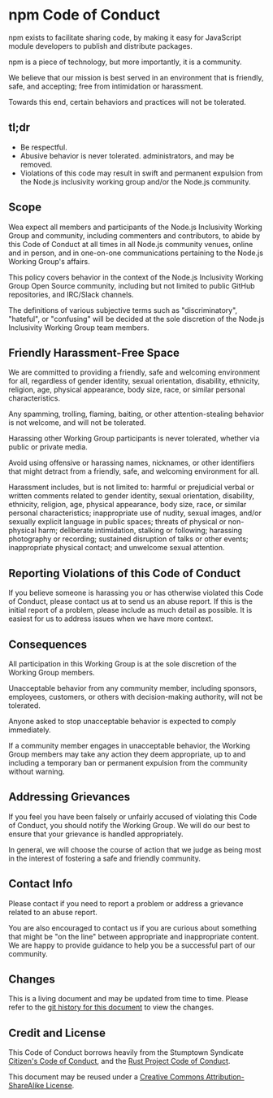 # npm Code of Conduct

npm exists to facilitate sharing code, by making it easy for
JavaScript module developers to publish and distribute packages.

npm is a piece of technology, but more importantly, it is a community.

We believe that our mission is best served in an environment that is
friendly, safe, and accepting; free from intimidation or harassment.

Towards this end, certain behaviors and practices will not be
tolerated.

## tl;dr

* Be respectful.
* Abusive behavior is never tolerated.
  administrators, and may be removed.
* Violations of this code may result in swift and permanent expulsion
  from the Node.js inclusivity working group and/or the Node.js
  community.

## Scope

Wea expect all members and participants of the Node.js Inclusivity
Working Group and community, including commenters and contributors, to
abide by this Code of Conduct at all times in all Node.js community
venues, online and in person, and in one-on-one communications
pertaining to the Node.js Working Group's  affairs.

This policy covers behavior in the context of the Node.js Inclusivity
Working Group Open Source community, including but not limited to public
GitHub repositories, and IRC/Slack channels.

The definitions of various subjective terms such as "discriminatory",
"hateful", or "confusing" will be decided at the sole discretion of
the Node.js Inclusivity Working Group team members.

## Friendly Harassment-Free Space

We are committed to providing a friendly, safe and welcoming
environment for all, regardless of gender identity, sexual
orientation, disability, ethnicity, religion, age, physical
appearance, body size, race, or similar personal characteristics.

Any spamming, trolling, flaming, baiting, or other attention-stealing
behavior is not welcome, and will not be tolerated.

Harassing other Working Group participants is never tolerated, whether
via public or private media.

Avoid using offensive or harassing names, nicknames, or other
identifiers that might detract from a friendly, safe, and welcoming
environment for all.

Harassment includes, but is not limited to: harmful or prejudicial
verbal or written comments related to gender identity, sexual
orientation, disability, ethnicity, religion, age, physical
appearance, body size, race, or similar personal characteristics;
inappropriate use of nudity, sexual images, and/or sexually explicit
language in public spaces; threats of physical or non-physical harm;
deliberate intimidation, stalking or following; harassing photography
or recording; sustained disruption of talks or other events;
inappropriate physical contact; and unwelcome sexual attention.

## Reporting Violations of this Code of Conduct

If you believe someone is harassing you or has otherwise violated this
Code of Conduct, please contact us at <??????????> to send us an
abuse report.  If this is the initial report of a problem, please
include as much detail as possible. It is easiest for us to address
issues when we have more context.

## Consequences

All participation in this Working Group is at the sole discretion of
the Working Group members.

Unacceptable behavior from any community member, including sponsors,
employees, customers, or others with decision-making authority, will
not be tolerated.

Anyone asked to stop unacceptable behavior is expected to comply
immediately.

If a community member engages in unacceptable behavior, the Working
Group members may take any action they deem appropriate, up to and
including a temporary ban or permanent expulsion from the community
without warning.

## Addressing Grievances

If you feel you have been falsely or unfairly accused of violating
this Code of Conduct, you should notify the Working Group.  We will
do our best to ensure that your grievance is handled appropriately.

In general, we will choose the course of action that we judge as being
most in the interest of fostering a safe and friendly community.

## Contact Info

Please contact <?????????> if you need to report a problem or
address a grievance related to an abuse report.

You are also encouraged to contact us if you are curious about
something that might be "on the line" between appropriate and
inappropriate content.  We are happy to provide guidance to help you
be a successful part of our community.

## Changes

This is a living document and may be updated from time to time.
Please refer to the [git history for this
document](https://github.com/node/inclusivity/commits/master/CODE_OF_CONDUCT.md)
to view the changes.

## Credit and License

This Code of Conduct borrows heavily from the Stumptown Syndicate
[Citizen's Code of Conduct](http://citizencodeofconduct.org/), and the
[Rust Project Code of
Conduct](https://www.rust-lang.org/conduct.html).

This document may be reused under a [Creative Commons
Attribution-ShareAlike
License](https://creativecommons.org/licenses/by-sa/4.0/).
